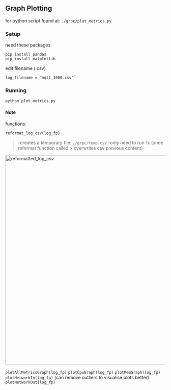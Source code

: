 
## Graph Plotting

for python script found at:
`./grpc/plot_metrics.py`

### Setup

need these packages
```
pip install pandas
pip install matplotlib
```

edit filename (.csv) 
```
log_filename = "mqtt_1000.csv"`
```
### Running

```
python plot_metrics.py
```

#### Note

functions:

`reformat_log_csv(log_fp) `
>-creates a temporary file:  `./grpc/temp.csv`
>-only need to run 1x 
>(once reformat function called > overwrites csv previous content)
<img width="657" alt="reformatted_log_csv" src="https://user-images.githubusercontent.com/49429691/142929066-0885b77b-0dd4-41ae-beb4-a545d06c32e3.png">

`plotAllMetricsGraph(log_fp)`
`plotCpuGraph(log_fp)`
`plotMemGraph(log_fp)`
`plotNetworkIn(log_fp)` (can remove outliers to visualise plots better)
`plotNetworkOut(log_fp)`
